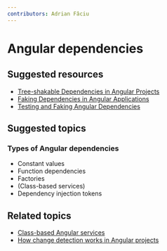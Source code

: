 ```yaml
---
contributors: Adrian Fâciu
---
```


# Angular dependencies

## Suggested resources

- [Tree-shakable Dependencies in Angular Projects](https://dev.to/this-is-angular/tree-shakable-dependencies-in-angular-projects-1ifg)
- [Faking Dependencies in Angular Applications](https://dev.to/this-is-angular/faking-dependencies-in-angular-applications-4d2f)
- [Testing and Faking Angular Dependencies](https://dev.to/this-is-angular/testing-and-faking-angular-dependencies-p9i)

## Suggested topics

### Types of Angular dependencies

- Constant values
- Function dependencies
- Factories
- (Class-based services)
- Dependency injection tokens

## Related topics

- [Class-based Angular services](./class-based-angular-services)
- [How change detection works in Angular projects](./how-change-detection-works-in-angular-projects)
